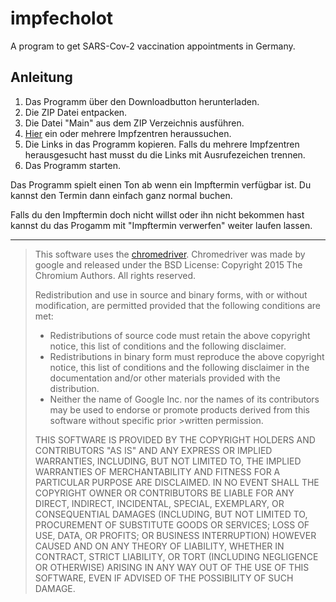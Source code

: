 # impfecholot
A program to get SARS-Cov-2 vaccination appointments in Germany.

## Anleitung
1. Das Programm über den Downloadbutton herunterladen.
2. Die ZIP Datei entpacken.
3. Die Datei "Main" aus dem ZIP Verzeichnis ausführen.
4. [Hier](https://www.impfterminservice.de/impftermine) ein oder mehrere Impfzentren heraussuchen.
5. Die Links in das Programm kopieren. Falls du mehrere Impfzentren herausgesucht hast musst du die Links mit Ausrufezeichen trennen.
6. Das Programm starten.

Das Programm spielt einen Ton ab wenn ein Impftermin verfügbar ist.
Du kannst den Termin dann einfach ganz normal buchen.

Falls du den Impftermin doch nicht willst oder ihn nicht bekommen hast kannst du das Progamm mit "Impftermin verwerfen" weiter laufen lassen.

---
>This software uses the [chromedriver](https://chromedriver.chromium.org/). Chromedriver was made by google and released under the BSD License:
>Copyright 2015 The Chromium Authors. All rights reserved.
>
>Redistribution and use in source and binary forms, with or without modification, are permitted provided that the following conditions are met:
>* Redistributions of source code must retain the above copyright notice, this list of conditions and the following disclaimer.
>* Redistributions in binary form must reproduce the above copyright notice, this list of conditions and the following disclaimer in the documentation and/or other materials provided with the distribution.
>* Neither the name of Google Inc. nor the names of its contributors may be used to endorse or promote products derived from this software without specific prior >written permission.
>
>THIS SOFTWARE IS PROVIDED BY THE COPYRIGHT HOLDERS AND CONTRIBUTORS "AS IS" AND ANY EXPRESS OR IMPLIED WARRANTIES, INCLUDING, BUT NOT LIMITED TO, THE IMPLIED WARRANTIES OF MERCHANTABILITY AND FITNESS FOR A PARTICULAR PURPOSE ARE DISCLAIMED. IN NO EVENT SHALL THE COPYRIGHT OWNER OR CONTRIBUTORS BE LIABLE FOR ANY DIRECT, INDIRECT, INCIDENTAL, SPECIAL, EXEMPLARY, OR CONSEQUENTIAL DAMAGES (INCLUDING, BUT NOT LIMITED TO, PROCUREMENT OF SUBSTITUTE GOODS OR SERVICES; LOSS OF USE,
>DATA, OR PROFITS; OR BUSINESS INTERRUPTION) HOWEVER CAUSED AND ON ANY THEORY OF LIABILITY, WHETHER IN CONTRACT, STRICT LIABILITY, OR TORT (INCLUDING NEGLIGENCE OR OTHERWISE) ARISING IN ANY WAY OUT OF THE USE OF THIS SOFTWARE, EVEN IF ADVISED OF THE POSSIBILITY OF SUCH DAMAGE.
